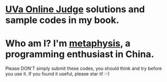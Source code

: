 # [UVa Online Judge](https://uva.onlinejudge.org/) solutions and sample codes in my book. 
# Who am I? I'm [metaphysis](http://uhunt.onlinejudge.org/id/95895), a programming enthusiast in China.
Please DON'T simply submit these codes, you should think and try before you use it.
If you found it useful, please star it! :-)
